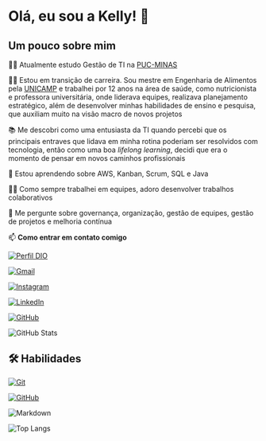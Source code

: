 # Olá, eu sou a Kelly! 👋


## Um pouco sobre mim
👩‍🎓 Atualmente estudo Gestão de TI na [PUC-MINAS](https://www.pucminas.br/destaques/Paginas/default.aspx?lang=en%2F%3Fp%3D7625&gad_source=1&gclid=Cj0KCQjw6PGxBhCVARIsAIumnWaLYcdfcc7PjF6J_PX6Vua8T1g8b-921TWs_FLSdw-FojbGot2NL6AaAtflEALw_wcB) 

👩‍💻 Estou em transição de carreira. Sou mestre em Engenharia de Alimentos pela [UNICAMP](https://www.posgraduacao.fea.unicamp.br/?q=node/6) e trabalhei por 12 anos na área de saúde, como nutricionista e professora universitária, onde liderava equipes, realizava planejamento estratégico, além de desenvolver minhas habilidades de ensino e pesquisa, que auxiliam muito na visão macro de novos projetos

📚 Me descobri como uma entusiasta da TI quando percebi que os principais entraves que lidava em minha rotina poderiam ser resolvidos com tecnologia, então como uma boa *lifelong learning*, decidi que era o momento de pensar em novos caminhos profissionais

🧠 Estou aprendendo sobre AWS, Kanban, Scrum, SQL  e Java

👯‍♀️ Como sempre trabalhei em equipes, adoro desenvolver trabalhos colaborativos

💬 Me pergunte sobre governança, organização, gestão de equipes, gestão de projetos e melhoria contínua

📫 **Como entrar em contato comigo**

[![Perfil DIO](https://img.shields.io/badge/-Meu%20Perfil%20na%20DIO-0077B5?style=for-the-badge&logo=gitbook&logoColor=white)](https://www.dio.me/users/fsantos_kelly)

[![Gmail](https://img.shields.io/badge/Gmail-D14836?style=for-the-badge&logo=gmail&logoColor=white)](mailto:fsantos.kelly@gmail.com)

[![Instagram](https://img.shields.io/badge/-Instagram-%23E4405F?style=for-the-badge&logo=instagram&logoColor=white)](https://www.instagram.com/kelllyfs/)

[![LinkedIn](https://img.shields.io/badge/LinkedIn-0077B5?style=for-the-badge&logo=linkedin&logoColor=white)](https://www.linkedin.com/in/kelly-ferreira-dos-santos-3237792a/)

[![GitHub](https://img.shields.io/badge/GitHub-100000?style=for-the-badge&logo=github&logoColor=white)](https://github.com/kellyfsantos)

![GitHub Stats](https://github-readme-stats.vercel.app/api?username=kellyfsantos&theme=transparent&bg_color=000&border_color=30A3DC&show_icons=true&icon_color=30A3DC&title_color=E94D5F&text_color=FFF)


## 🛠 Habilidades

[![Git](https://img.shields.io/badge/Git-000?style=for-the-badge&logo=git&logoColor=E94D5F)](https://git-scm.com/doc) 

[![GitHub](https://img.shields.io/badge/GitHub-000?style=for-the-badge&logo=github&logoColor=30A3DC)](https://docs.github.com/)

![Markdown](https://img.shields.io/badge/Markdown-000?style=for-the-badge&logo=markdown)


![Top Langs](https://github-readme-stats-git-masterrstaa-rickstaa.vercel.app/api/top-langs/?username=kellyfsantos&layout=compact&bg_color=000&border_color=30A3DC&title_color=E94D5F&text_color=FFF)
